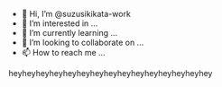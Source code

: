 - 👋 Hi, I’m @suzusikikata-work
- 👀 I’m interested in ...
- 🌱 I’m currently learning ...
- 💞️ I’m looking to collaborate on ...
- 📫 How to reach me ...

<!---
suzusikikata-work/suzusikikata-work is a ✨ special ✨ repository because its `README.md` (this file) appears on your GitHub profile.
You can click the Preview link to take a look at your changes.
--->

heyheyheyheyheyheyheyheyheyheyheyheyheyheyhey

